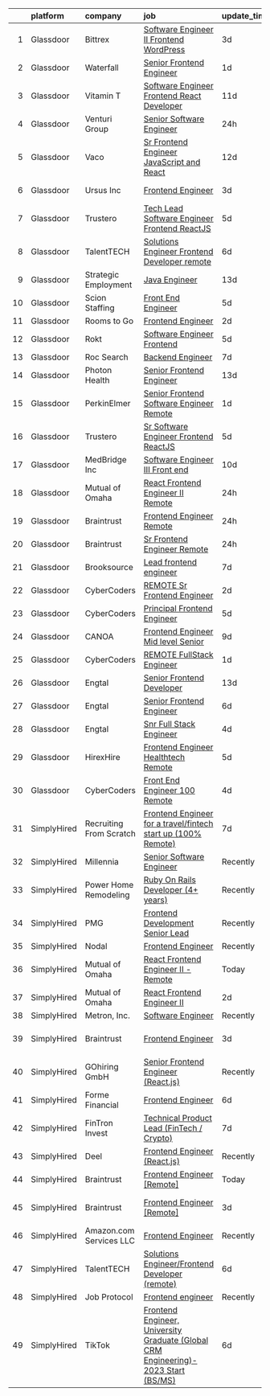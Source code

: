 

|    | platform    | company                 | job                                                                                                                                                                                                                                                                                                                                                                                                                                                                                                                                                                                                                                                                                                                                                                                                                                                                                                                                                                                                                                                                                                                                                                                                                                                                                                                                                                                                                                    | update_time   | location                    |
|---:|:------------|:------------------------|:---------------------------------------------------------------------------------------------------------------------------------------------------------------------------------------------------------------------------------------------------------------------------------------------------------------------------------------------------------------------------------------------------------------------------------------------------------------------------------------------------------------------------------------------------------------------------------------------------------------------------------------------------------------------------------------------------------------------------------------------------------------------------------------------------------------------------------------------------------------------------------------------------------------------------------------------------------------------------------------------------------------------------------------------------------------------------------------------------------------------------------------------------------------------------------------------------------------------------------------------------------------------------------------------------------------------------------------------------------------------------------------------------------------------------------------|:--------------|:----------------------------|
|  1 | Glassdoor   | Bittrex                 | [Software Engineer II   Frontend   WordPress](https://www.glassdoor.com/partner/jobListing.htm?pos=106&ao=1110586&s=58&guid=0000018359c13c6bb8dc1ef411dbcdd8&src=GD_JOB_AD&t=SR&vt=w&cs=1_27071e5b&cb=1663658180049&jobListingId=1008145131059&cpc=786328B4A40DC555&jrtk=3-0-1gdcs2f4cgri4801-1gdcs2f4uk6db800-bc254e041fd3edc9--6NYlbfkN0DG4ntHtB_rMsnfhgmnSvK2brktLme1L4SiDeJjQ-izrVOLqRJ5-yjE7k3D6lhaa8_blMYB1ilI2terdk5pM8dIUoN4YBfAdfx0zVGfe9esvt-Z4zFkhrx7PGXT3Uyr7Oe7nSn7DR5UuL7giXgi8aFClxYtMkuEHaOqoUqNJn3XEhsDccIR-06bJkybPW1iXagGRjBqwke3KL7qRd8zYG6msHXiJv2vYuU44jctMjdMik-C4pRo4icn05VilJpPLRKgJUJ058arAHfzq1ITsDMLZpyfP97oqLT1NDXimV-CqCeRbYQ6MzmcHC2OPuX1Natwtp4W3eOT9rxvzYr9bCUbRnwqS7Ij2VeraVRApqOd0AApy6ATlb1599QRzQH-JW7KJtr0XMchIr-lO-LUNzhyBSmtKESSZyK4nhIES1XiKK1Y0qeKtkzULX0bP9urV_auCs0xr6C_t2svs_Bu-Cermm0MC1JGFbErIe6Eb2cVWKh2Gg08dB_-vobKTEgPo293oWetu-9vJhmhLVFlG0nf7XE_MfwP_X08nFoiT_yM-tsQ-tixTiPEQjagFaSnJ5qpu0qfZs61tw-bDwtjN95KP8ISxUNbcumluSxCrA8ZPhKOEbwfy08tm-77c7n9MOO7ZKlj6dd_eWixodCAnjyZ4UE3DfDLE54IUxq2yQOiCDoFjx9ULOiatEiOV__lT2e5g0c6USYekiXYfrujAthZkJr1ZctgCgsg7DFBLnawtr3hLl9SidGgwVMNU4_2czX6cIOK1IgrbxuMbPg8XIVg0isGdt6bJUXZssl10Q1YL9YtYPLr_TEr1CZW7uCSS4ki4r6QSTD9w9wWfeJ3HLcCC8zXvszIVZd5gR9wESp0CSFeLh0hfUk9mmmFWzL-1RzhYSEqvQLyCb0wdjx3ILdiy8dqyJb3M0pYjGIoGdmEiRhlgxodM6vD1CO_YcB-0Q2ZmamdPVwrdEGfmMjbqZWaXF4OyCrlSz60PAYRlamx7cEMyduf8DKzX9KF4lbEBZTFwgyB_vqQH6JElZs_QVV4)      | 3d            | Remote                      |
|  2 | Glassdoor   | Waterfall               | [Senior Frontend Engineer](https://www.glassdoor.com/partner/jobListing.htm?pos=129&ao=1136043&s=58&guid=0000018359c13c6bb8dc1ef411dbcdd8&src=GD_JOB_AD&t=SR&vt=w&ea=1&cs=1_354edaac&cb=1663658180051&jobListingId=1008147339734&jrtk=3-0-1gdcs2f4cgri4801-1gdcs2f4uk6db800-15ee6a8c397307ff-)                                                                                                                                                                                                                                                                                                                                                                                                                                                                                                                                                                                                                                                                                                                                                                                                                                                                                                                                                                                                                                                                                                                                         | 1d            | New York, NY                |
|  3 | Glassdoor   | Vitamin T               | [Software Engineer   Frontend React Developer](https://www.glassdoor.com/partner/jobListing.htm?pos=124&ao=1110586&s=58&guid=0000018359c13c6bb8dc1ef411dbcdd8&src=GD_JOB_AD&t=SR&vt=w&cs=1_805ec119&cb=1663658180051&jobListingId=1008127048005&cpc=6FC5BA77C9A4CD78&jrtk=3-0-1gdcs2f4cgri4801-1gdcs2f4uk6db800-ccb7c4ccc68b81c2--6NYlbfkN0DMrcEu7yrtATojKJA7cEzGQ3FdRGWLh0CZQInL4ECGI6k5tN82kdM0cJmh4vC7GggQS4YCC-NAfrPFdsGwLIHuwHbBbPm1BLS_5N7lFEj5JvF24mTbpz5Luy-4anfjIEySpguAicur0S9Bm3RaDtg_wB2C68kOR_tcvAgFHOH5N5ZsW-oDege7GYOa3wW2zB7y3kWdE0wVX-ZASS8d-_4X6wOddaGbLlcjzQA4UKUORTmcxKh2iJlH_9MMJhMCHMhmkWUKg5ESMo2v35M2fb7Z30KQMNF_TQeZB3x66kmb5ZLLjDA7c8JE_-ubWzXskU6Mz8vOQPj0qd7gPiJp5jwKEsdKvY1UeUmpoCnzIwiFfsJIXVk9TdLc36QY__Jk8QpBiFue3SUk7ipJj6f6hP8e9eAj6EBukPccquydgnJ_aQR3JlVzLpua9rDKVfcSffLNBjosy1DgcWcPEjYLmmtVRgfhn2JxkZzv63bprekktQ%3D%3D)                                                                                                                                                                                                                                                                                                                                                                                                                                                                                                                                                                         | 11d           | Moline, IL                  |
|  4 | Glassdoor   | Venturi Group           | [Senior Software Engineer](https://www.glassdoor.com/partner/jobListing.htm?pos=113&ao=1110586&s=58&guid=0000018359c13c6bb8dc1ef411dbcdd8&src=GD_JOB_AD&t=SR&vt=w&ea=1&cs=1_9aedc714&cb=1663658180050&jobListingId=1008148824230&cpc=FD56AAAF1899B499&jrtk=3-0-1gdcs2f4cgri4801-1gdcs2f4uk6db800-455e46a92b9db41d--6NYlbfkN0DiMBqcaSMT8lrn_viPgFID_2aewekq0duxyJS2DdWDl8AvX2dauxVihna66l3ivzUW6QWjdeSR1jY6q-XIsbGuykuSSgrPwq-fvZuSCu5d5Lpz_VuexKHhX6igQ6Mpu0PgaRR2YafW9YbB9UcLroYZpeP4NChdMA-NxlEzylK_9aRNVEj-1rBMhmHPCjsZjeRkS3e_VOy6P2yvs7n8qQPtw52wWkb8ZAdtKam0HRA-ESnDiq2u0shKqiiHBCkOnojEmmST2jLMl2t3eZgJ6WEduMK19vrjCO9BXdqCRgtuQLTRNBri-9XpP6DLf_WSLjq1LdKIJtAPLmZx6A-xwhmkOftCDCqDE4jaVjhk9P1AylxRR9aKS9ao3sjAEmoThKlmop2uBW6FewuVXJpSGACxn2PNVe7DKqSYdT4cIGjKa1-TepFOqSL_QfOuOGwhtDc61Y1cDKkKg6w2xxaY0XHx9mFawc09tRQjAIifa_lCJuxymXKQ71zgkxUXefxYfcMILxAuy3J55w%3D%3D)                                                                                                                                                                                                                                                                                                                                                                                                                                                                                                                                                        | 24h           | Remote                      |
|  5 | Glassdoor   | Vaco                    | [Sr  Frontend Engineer   JavaScript and React](https://www.glassdoor.com/partner/jobListing.htm?pos=110&ao=1110586&s=58&guid=0000018359c13c6bb8dc1ef411dbcdd8&src=GD_JOB_AD&t=SR&vt=w&ea=1&cs=1_a30a8bda&cb=1663658180049&jobListingId=1008124300502&cpc=3BA4CE39D5B5DEF5&jrtk=3-0-1gdcs2f4cgri4801-1gdcs2f4uk6db800-4e950bf9f6acfd0d--6NYlbfkN0D_sybMACCpf9B-677oK5j6rPldVB6BlrVvFjO_o-GJZbzuF-qh4PxErFUqfUsv_6skaUflXih2BqdXhQlvP0FZVRezZT1P0kLKNuI5B0daSfHRSjiwz0W6ARHyE9ciVYL2wPpF1d45DLyArxkQJT5HCNF116AheAbVrY-Jp1erOzULN6xmpSGnfnmfQ0EMtjVROs0I8xt5Md1kcisc8PyIyx_AqMTGS7KnDHVIFL56JIgrIyqBBYDgRUxr3Xi1bCPE3MKT6z35snJoxUH1crsNJhQ-pMPIRqwpY9jswCmToqeO2CGpq1aaNBkJvP3ly6ZeI0D1diyy1Jdw7YEbKkjg-sTJsbB0bT_lq4GV81t0bgFQIQa3mZj5vwIuzMWu3AQGb6oHEvPwGbks0Qlh-gPR9NDE6Go7AYzAe0jQPiWqt9wtahd6fqXOtv42nPV0NfoYbZ5JXpjblz711iM60PdQkBqhj0h87akniYe0ZRAXcwhvmxyQdhtwDhENT7j6VzuBt2tI9mYE9_YH2kqvymtTaVPfyxkKCiwnQ9FOe0il6g%3D%3D)                                                                                                                                                                                                                                                                                                                                                                                                                                                                                                    | 12d           | Remote                      |
|  6 | Glassdoor   | Ursus  Inc              | [Frontend Engineer](https://www.glassdoor.com/partner/jobListing.htm?pos=102&ao=1110586&s=58&guid=0000018359c13c6bb8dc1ef411dbcdd8&src=GD_JOB_AD&t=SR&vt=w&ea=1&cs=1_4bab608d&cb=1663658180048&jobListingId=1008145672947&cpc=9908D8D4413DBB8A&jrtk=3-0-1gdcs2f4cgri4801-1gdcs2f4uk6db800-388a4b0689de2df3--6NYlbfkN0CT8vBT9H5mqECx2dfLV_FONLPDKpIRssxVwtj05Tmm4rA5I0VNOPdM1oYsK66ov5rY7t6XLWq5P0Yr8le8mOIiQLMm2IdMDFfRCrdAj6k3GOmt2x3dmYtTTC06btqGMgcOndw68oJD1f2ECt42nQSqeNr5Qedk1M8H0GI47luTWM2D43vUlAatg9IgfoYHk0j3usKjAz_FvOJCrDAmR4OaZa3m7xAASWhxYJ0731otaSfOvry1b-zs8_XdmzRdvSYkfCA6ehKHWVbQCPry52nE2S7EmRCoGqypkY56mJQJJbnmAvfVfbH0g3z3HjAqG0GZ45Wi5dQscVi8MRtiDBS7bOSWfbRoklkwG9layaCWvLz-C9OwXgi74cXXkPXDowjx9StEr54R-_9FgDOxajPWz8nW-E1lj2gJvpkAKLyV8wU9S_T4eGgcrwQtSy4xjFwTI5oTwzTL12B9nRhc_TQ39P_gqTdMbiH5zK_LBHu8I5-ZeE4vwrNLQ1QiTMAMqtJqIqlHdNeWYZkh2i4Sm43s-Db8oL1DFG_p9tTeM-FfedIjT9n1cW-hX13XHwZp8QDPV4r4Uq2X-OwgSrsRFmG66Mo7K0DsJt7zVZ8o3AroJq_MrTeo9gKSE32QSxaI4qBP5_OJZUu2iGUo2Nd3oVxYqm4m7DFPfsT1VXcRXVsskgly6d03-A2dB9MYIPdShvfQLlqPOoVDADEvjmeZ0NafznozeCAv1zkbw934WTv5XXidcKbyu8atZVFpRC-TtXzodBnTTAQZkz7udr_jl6ahI396Y7TzYzlvrHeJNGGQFyCYD7AxpoQhJdRPTgVrPxf9k1q_d0mn8NJtlNjxVoQnZF-2PndQx4nvgpMC4PhlpB7zL3aBiPHFdya5UK23gJ8teuPd4RC7Z3cFoFlOjxazCN2fxEJV1vazRiVxQKb37_Ko0CzJ6iexs6HG_BcXZE9pLWaxq3rosaPY5rYf2xeU8PyGkA3bMOvKjIJLR6rM2QyduoBQjTBP)                                                           | 3d            | Menlo Park, CA              |
|  7 | Glassdoor   | Trustero                | [Tech Lead Software Engineer   Frontend  ReactJS ](https://www.glassdoor.com/partner/jobListing.htm?pos=117&ao=1110586&s=58&guid=0000018359c13c6bb8dc1ef411dbcdd8&src=GD_JOB_AD&t=SR&vt=w&cs=1_010b843e&cb=1663658180050&jobListingId=1008139627250&cpc=280AB1FAEDD8D536&jrtk=3-0-1gdcs2f4cgri4801-1gdcs2f4uk6db800-fdfc04652c38a312--6NYlbfkN0DG4ntHtB_rMsnfhgmnSvK2brktLme1L4SiDeJjQ-izrVOLqRJ5-yjE7k3D6lhaa8-8FA517NQ1kyV6QUHn2BTiYdB4mxrw3JAevD27P0qR6L3mMfYH3d1aZkuKgQrdsQXLr8bP-HSGKviZWK10OW2LG_j8mSFFjQT0W_GtgvoUnclaV2lB8WOTZ7-rsyzatWTy4SvROXnytkx64Zzk148CuIgSq7Jq_lqqzwhxYKfcxM2Z47HfSbb_EM6QbN1PDy4BBeOlN06nvj6Utv6MJBq9DFpNAnglgf8lfEb0Y1rQl3aHaLiXzR9xBuj26-toqre98RlsfDPU-D0ZMNUxrGufkEtMKONBomCTzJGxLwzDlBu6xsOlDIJXiJ1W8nCYl8PJBfxSYfXFWbhrfMWkI9PJ9gHm9fej9A1AidHy1rv6MosxtJm-Wv6KHEnzvogyuGidyKcc2dmd8CIyyk1rESMJ44HBP6FIfKrzKNEwGhkZd1-c0f2znHzQjSXDWH1xqKuTit64v3virdi97XF0kvgbPSgOWnbiD5YCbksA4x-ixY__myWS7B-907dImEsq1r-EOxudnwY6y5I3Ij9BlSoXmXZFCDnbiFjoVGosaVLiGenyaKQlNfjysACP7bn1De-SMBwku7R4qj0dy3Do1CtMth8qrjPj7n5UyNAxfm1e939HTHZm8GQ3kPX8Y0qmGrUkpt_fvn_zr0QsU4WTRm4ACQyK67WUOu-b8UXDcelfUFuM9XB3UdQlrbx6us6L7x3aaxxVlbPBB3I0DV1TP5Hf2btpJpkORnqaCWN-KJcLQvCKj3mIqEuGAlsIxGV5bLUFh9cq8z3HVdZ8mBnuKsmsvtIoK3zPy8do0W3m_rQejoRMHzhzK33DSr19oQSnIKiw1UQ1erxkxvjvWH1-KLbIJIKuL6cFT_wBoKkM6znhjoJ4EKwOx8E9Oo3h-qhlGu-L3bsJWkcWYk8dbu2osUXw7BBVEVEob85aqXSWefXcTo9QPPk0Ae9vBGff5XpxC50ViGIC5OJ1HlAs8MAiS2vS) | 5d            | Remote                      |
|  8 | Glassdoor   | TalentTECH              | [Solutions Engineer Frontend Developer  remote ](https://www.glassdoor.com/partner/jobListing.htm?pos=130&ao=1136043&s=58&guid=0000018359c13c6bb8dc1ef411dbcdd8&src=GD_JOB_AD&t=SR&vt=w&ea=1&cs=1_247bc197&cb=1663658180051&jobListingId=1008135849866&jrtk=3-0-1gdcs2f4cgri4801-1gdcs2f4uk6db800-b559b29036a2058b-)                                                                                                                                                                                                                                                                                                                                                                                                                                                                                                                                                                                                                                                                                                                                                                                                                                                                                                                                                                                                                                                                                                                   | 6d            | Atlanta, TX                 |
|  9 | Glassdoor   | Strategic Employment    | [Java Engineer](https://www.glassdoor.com/partner/jobListing.htm?pos=122&ao=1110586&s=58&guid=0000018359c13c6bb8dc1ef411dbcdd8&src=GD_JOB_AD&t=SR&vt=w&ea=1&cs=1_3df1a597&cb=1663658180051&jobListingId=1008121419248&cpc=48B9F4758953335C&jrtk=3-0-1gdcs2f4cgri4801-1gdcs2f4uk6db800-3b1412e8d633497e--6NYlbfkN0AEgitr2lGK9-2Owk_bCXKkX9ldcvmrRzAzunryDtq0mgDhLVKVGwIDjzzzoVm5zY2qVjCTOIX8h_W3jKvDllHyxzgmSlzyeF83fgdaw6MpEJnGALuiXS_55jcUND39fLM0krUxM5RRHvZakkUj3zrvbmwkTBuu7l7m6PH8nPF8ujO8DVeeX1ddbatx4OkiXabnzb-WVFIyGihHOlaMW2MlcMTbGp-i96ovfOt9JeAZWfIZPMBnm3B-YrfVOMhqlgkETMN-E2Psjf09CxGsyeMqttolKFfwG_rGhm5XFa4QOzEjzVqLFlxCGzlyVpMekaFdiuSjiEuMfJ6JDHV5DnutBacgBbwpq9opW_RZno1JHz5iYqgFmlCaI88HqwGoZTIr1_6GpWGRjW7r1s10i_PxOC3j5Tah0V_3ZJgQnInOhE6JwLk97lAEWJcqoeq41D_1RXpd1pN_x3-sRTrT89lQdGxFPi-9ryPo3gaSo1T-oJNjQgcwwFkW2A9REvofbmwhdPxwN79Y1QYEyMCCIqNTi6U0eB98SwITaK0x51SnpM_FH5j6fR4gyv8Z6oV1Qt4%3D)                                                                                                                                                                                                                                                                                                                                                                                                                                                                                                                 | 13d           | Remote                      |
| 10 | Glassdoor   | Scion Staffing          | [Front End Engineer](https://www.glassdoor.com/partner/jobListing.htm?pos=121&ao=1110586&s=58&guid=0000018359c13c6bb8dc1ef411dbcdd8&src=GD_JOB_AD&t=SR&vt=w&ea=1&cs=1_48ccb428&cb=1663658180051&jobListingId=1008140878269&cpc=1160948BCBA38B5B&jrtk=3-0-1gdcs2f4cgri4801-1gdcs2f4uk6db800-e9951e8e4824d6df--6NYlbfkN0AxNjU9wWOnkzYrjpAN9mGGJnqCtvXlnsxswceXA4p8arctmlbenC8IJNJSuXsXgEn2qRZAeFuE2VJvr70lmCswHQT7c9a5dWMs3A5mlYJ6xc1EadEOU1AcAa4_ydL8WRinO0GX8Z8EBBvzfycpum4jYxcZRwqSADaEf7n6mezGWMH3y4zvh4nB38XgOMRu1gwhDuTiSntpBYtFmxwHehV4owoCuPDTBOQdRIfyKAQy9ceG-naZxittJsHB8K-bQglmhItBm_LNlY9rF-pzoCU9bvZtOIjgw0Qu07ZZUB2Av3OVkD3wrP0eMZwPSiQhAhh4FrE382XZd_y4GoXurTkqZENJ5hSdGvoT6jVnVX7WJ_NIX_Qa3b3jbjgkXibHh-41PeszUoVIx1pc8XTzhzP4Ox_QIYzDGvyR9vOHs1_zAR9irGGz1PkqOXAoqbsGLxVOuVack5rZ6lL08kUVZ6zLXVoEyOZrX9pF-EZ2T3dIZL7tGX0d2ARkbodOQQC01Aa3XYxxc6dwS1GCVMTrFeWO)                                                                                                                                                                                                                                                                                                                                                                                                                                                                                                                                                          | 5d            | Mountain View, CA           |
| 11 | Glassdoor   | Rooms to Go             | [Frontend Engineer](https://www.glassdoor.com/partner/jobListing.htm?pos=105&ao=1110586&s=58&guid=0000018359c13c6bb8dc1ef411dbcdd8&src=GD_JOB_AD&t=SR&vt=w&ea=1&cs=1_5378c4db&cb=1663658180049&jobListingId=1008146927667&cpc=AC285F3A3ECA6BB0&jrtk=3-0-1gdcs2f4cgri4801-1gdcs2f4uk6db800-61c96f07ebf44c23--6NYlbfkN0DQkrWslipYdAKKBYyyAy12PZe5Qif844XZvzAwxKbcyIRxhdHaqMzJraSVoY3LdvZ5YYXO94VUs2ya5ARYxx8KI6A3mNAeVUAJ8QLDFgSeDAq4xkzVTKsmzHnbgrFEMP80B7M4S5Y3xlHuXxU9wOp8KQsPXUGMxAH-9gXgclhA4iUr5P9kdv7e4Ko9yMcEgQryoZ4DLK7XWi-hRfggBcLTxYWLWpFZAA--6YqsPTZtV7YXhEG3J-faqbMCbzkw2MMSk7eYrXAwZo6HfrRXjvKcCrOzFEHqcZoG7oHbQILpwO6DOe14vkFYYr9WIuNWp_Geia4pVt_zlospnNCYUHze-AxAK5T70sY1FS4cCy2Fw4_rQ__If5o1fyRvKemKcAn4_0-C7nIOFRuBCrVxyNR3s8CmkeWSFaDDqtYFzF3EMxRdpy7PqwhMHfiwL-g9m_jH6HmtbsHc7ClUqfh9B1uICjxVdOIJUB2T2kSysMHzMZsUzVoSThKD6ppjuDNGU6XbHLsq-xJgL02lSnAtnRg6Ckbe33HWQWiTyS56ag2PKQ%3D%3D)                                                                                                                                                                                                                                                                                                                                                                                                                                                                                                                               | 2d            | Atlanta, GA                 |
| 12 | Glassdoor   | Rokt                    | [Software Engineer   Frontend](https://www.glassdoor.com/partner/jobListing.htm?pos=125&ao=1110586&s=58&guid=0000018359c13c6bb8dc1ef411dbcdd8&src=GD_JOB_AD&t=SR&vt=w&cs=1_1a0eb865&cb=1663658180051&jobListingId=1008139627219&cpc=6FC5BA77C9A4CD78&jrtk=3-0-1gdcs2f4cgri4801-1gdcs2f4uk6db800-41b924524cffb75a--6NYlbfkN0DG4ntHtB_rMsnfhgmnSvK2brktLme1L4SiDeJjQ-izrVOLqRJ5-yjE7k3D6lhaa8-8FA517NQ1k4QD8xiLRCRrSMB-M0aKxLSqU0FTzmujX9MGObrStEFRl5ahXbN9V9s5_WAkuIiuT9Y-kyKwLdLs0ObHLjvnO6EPZ8IvQxA-McLKz-hgKbSYPuu57BZ_lyefVrhGfa8GrdDCAy2FoLqjwM7mHhWhBEKcxAIMPVPdiiB9PcJ6M1MzNLTg-2cz1JyD9MX5IL_0zuHcXKaxASJoKzVfZ7UrIaMPcfpVRFXngEkaraFDJhFX0KfT8IqrYai6Hz1rzNCDsaPHsQ-eE6kdR9Jtd4ndLeT73nRTp2kTxUsHc1jHc1PJw2tJjwck4a_SRYS4owzr97cmNmeHp3sENP-YRBNmrBEqMRF1lzaFMf2nqKvIcoF6dFXzFzfYEsAd0aXduGeoFOXJdkXHyHOYmjn8XYpOKOiT7Jndq65zDA3qh_E8InmFpBzmQto6sLakpDgX7BbFts2VQ4lqHAEh0g62zw4hOHzCzPaiPbU77KLuAzAPan-SyPn5Fx1B4-4r7OQw03GwctjEB24X-U1OUm0xcZFjoAHNO3cgCtNl2V4F9-oEiPOhu3rpjMjRkPuPkhJ8QwtIiBjSoKNIYORABiULb1TwZbXNj5yzNXIDW7JNVaVTJCoIY_bn7QDLKWoVpKfYoZtzmuvij6FFqzVGNxE5bUg9-Z-xQilZBFq22I5QYpjZF7_wGGtLR5lwmSdkHsgNXn81ZsdfgHXHS_SMGniTfG5EFesJwKEPXTMvilW40RuaxGkQN4P7IhFRiWs0PzX_eSn9H7Cl64fw9AUcFJ5xZ4n6ukvRlX_MNysdTL3oBJBO_h3hlJVwcmxG1j6yd9joqUozrqR44jM9C1rpxh_SQkgZ52dzllfwM1wnsd4IVC9QWSbcDahs3IbGjHTVl1hyeaI0B0I5S_4S4a_d86Rw0plM427rpdKu74cM7g%3D%3D)                                                         | 5d            | New York, NY                |
| 13 | Glassdoor   | Roc Search              | [Backend Engineer](https://www.glassdoor.com/partner/jobListing.htm?pos=115&ao=1110586&s=58&guid=0000018359c13c6bb8dc1ef411dbcdd8&src=GD_JOB_AD&t=SR&vt=w&ea=1&cs=1_ae1f2983&cb=1663658180050&jobListingId=1008134078471&cpc=8795CF9063CD573D&jrtk=3-0-1gdcs2f4cgri4801-1gdcs2f4uk6db800-c42902f423bf81cc--6NYlbfkN0CMHfdvImXyhvk82aHanYmk_omNMXOkHedsHncAw9pogZQ8McdVG3ZgtV6D129IFYhAlseh7JjywVk9ucd3YaejsLIRRE9h-QPTGFQiGLxRztwN2h8KHij1Y9epit87xNzK0a6stRE6RNPatITssRqi8VrZ591ZqoEdCHzDzT556XsQvxCY3WWlyaQB6Q8etn07oNJPP26qv5a_ym06MyURbceZMuistA9qSnnRhl-oXuf0mhWaiZIaWid-ALQWFIJr6GXzjo4fiB6GugfExbkRHs0TrOgjq6NctGl4awlLo0zwV-TO8FsJM3ELMfC85qAG21wO67d2TsaQUpygN9vxLg4XMcKJ4OwM41ns1cCtMC32i3minVX4tiCOYBummgCdhaMzXAGWuOwebn2OriUtneqEgFWyI29abSA8Y_o5Sa506q6u-vJCRifbJ1eEQ4K7UfPR1ABENrrYZBY708v-79DxS8mRQVIX1V2NppJFx3aAXKnJQNNGjPAwDep69fs%3D)                                                                                                                                                                                                                                                                                                                                                                                                                                                                                                                                                                              | 7d            | Remote                      |
| 14 | Glassdoor   | Photon Health           | [Senior Frontend Engineer](https://www.glassdoor.com/partner/jobListing.htm?pos=111&ao=1110586&s=58&guid=0000018359c13c6bb8dc1ef411dbcdd8&src=GD_JOB_AD&t=SR&vt=w&cs=1_ea127257&cb=1663658180049&jobListingId=1008120705544&cpc=654405A9B1E0A9F5&jrtk=3-0-1gdcs2f4cgri4801-1gdcs2f4uk6db800-f13415fc29669980--6NYlbfkN0DG4ntHtB_rMsnfhgmnSvK2brktLme1L4SiDeJjQ-izrVOLqRJ5-yjE7k3D6lhaa8_x71IPy_DbDEKB7_SxS7pcnC38qwdyaFgJ_1RyEOym9vAwPm8BZavHjgSdfb5SePEgCZ3TLpXH0JVQGx9ONWMcnLGZ_kcIo9FjTt5E2OwzmEPD6hRIhuK5_dBw426NXuDY_S1l42DZbMdq8fy7JlKOYccHdDbfMOMGTsfEJmcbTh6ywVRWIMlrPTSvkiFSq6mzrku94oTe7P7DDWEHL1C1HZ56uoL623hQpWjSTdK1LJ2WtXJ0uk5L4o38D_l4yg3Z_Q2jZipmeVQAaSfYpv7eHuEzQLqmWa3X3PLZhx-Gd3QTsR0lMm2brUv8eGusYHadUuZvqEkukEX6xndB9d5gHLH-ZuPR8KaizpG6DwYqH4WfW1ayJdlCKQtqEn0OHCr8NQGmnrwMMmj6b0ZumeipOcl_BwH9gsMDBJgOwsjcfE_Pql7Z5mPBjyfoaXaeVGf09UF03UWYKEkIvjwRmxxLXfh54z_tzhq0JunQl05hPbVt1MC3Mqf2OrLJnxwB5ETM015Y9a70KqMFO_IV_4KcUKdlwEeQ4ghs7tenZjq75ADuWOLpM0A2I54pvhC1AVjy92VmIhIGEWBqPOvzhMo3Di8rcC47lBuhgIRcpF1lSaC60ky0NeBMiWsav2hBd0ckUSvucMtl5pGE4o5noeZ2I6Ig-r-xVqT5HMqU5ld3hzCUD6k-hAtwlea_kpV6GP8fl8rD3pK8lCzEFfr8Q-AczDFa20EpTuRcyAGOw7jggfdLo67Z3dWF9hNaflgrCBft593xBMIaBvgALdEBqaOpVa0hChPb8bqg0Oy5ynGiGKo5oZi6JBSk7Cipl0ctnriikpnw6IW24_6gYtwvesMXcqLl9Z8uFH6qbCO_2qDskJKNvKUH66LvoESbyIXnTLIF4K0vlAXhfW1UJZMcAKDdYBohz-0lmeeUFqFHl9S7pQ%3D%3D)                                                             | 13d           | New York, NY                |
| 15 | Glassdoor   | PerkinElmer             | [Senior Frontend Software Engineer   Remote](https://www.glassdoor.com/partner/jobListing.htm?pos=109&ao=1110586&s=58&guid=0000018359c13c6bb8dc1ef411dbcdd8&src=GD_JOB_AD&t=SR&vt=w&cs=1_c764dcd5&cb=1663658180049&jobListingId=1008147914051&cpc=F4EED0218A761C36&jrtk=3-0-1gdcs2f4cgri4801-1gdcs2f4uk6db800-20857b367cb0a43a--6NYlbfkN0DBy0pnRDnMyJusyxqL8SoipgPg3SpcIPOke8p4f-rf65JLATO2hz8crNfgcTIudiGvmOCmndzcm35uo8tS8NN0ZUcVCFwsdmVRtEIyGoNeyjW8d4Yy1c_zyErHIgZlVziDlcZJpDsYDtCXeMoR5sxLQBOrSNpq3-pPKJ6kBmHlAQd7W5M7z9imAybaZXt2n5jewXd8E7gXjROvqdCZibgJSXX0vDe9nIoUsuk-gaS3VPAWXJFfXN1cmqNd0KiaZXZjDf6YPo86aY7kXsBPK0BTGxZVbPOdzRoardQHEjQrOvfDxSRIJFnsqqSPj9Y6R5-9oJsrhn8dyqtTVwDh0N5vHjqXJ46tBOQ4bZntZCgdl08jRg4mYWl0bdBm_THHsGvMrR6PF4NgtB8rt2_385icqo6l88_S4iD2eitLBO7SvPxYUTy5YflEGNhMmHicQ60%3D)                                                                                                                                                                                                                                                                                                                                                                                                                                                                                                                                                                                                                         | 1d            | Waltham, MA                 |
| 16 | Glassdoor   | Trustero                | [Sr  Software Engineer   Frontend  ReactJS ](https://www.glassdoor.com/partner/jobListing.htm?pos=118&ao=1110586&s=58&guid=0000018359c13c6bb8dc1ef411dbcdd8&src=GD_JOB_AD&t=SR&vt=w&cs=1_d451313b&cb=1663658180050&jobListingId=1008139627271&cpc=FB7E4A1762AE5BEC&jrtk=3-0-1gdcs2f4cgri4801-1gdcs2f4uk6db800-45af143715e6e217--6NYlbfkN0DG4ntHtB_rMsnfhgmnSvK2brktLme1L4SiDeJjQ-izrVOLqRJ5-yjE7k3D6lhaa8-8FA517NQ1k7HJChU7LouUh4HguZgagGr8uvjBO3i7bh3LWUzQ6atNQyc0n4-xFqMTplTKm_jukEmMYM9A_4UgJIsDTIEX25V4ZpdR8jmPTcf7zZZWf_EJc9Enje5C4arjXoYqI7Sh6JIspnv_9Sh34b2It_4LXKXaQQ8iZ0odtbceMSB3MLkIyqFg5dlm76YDNeVNoIO5PqYlqqC6YCy6jAR6hPPkhl-MrMGJ_6WkCxzNO9OWbNbcqISjD170mC5N3TNJ9ZJxlb3rwKMqhD1HPoLi0MiVwxKwkRSI9K3xoVh2W4SEAoz7QUtbww-xU3BeK9p2E-TQxNEySZ7BX9j4b4sDaLg9RIZL6fUCUaPZ6hKNaTO2exwHZnFJoCWjEsJIjqw0RBar5z3kp-XFuoxDqyyxOiU_NFdUPBuqyuP7Q9X3cGYbHQDjDhcnihuXxlNEtmG0hKTU8iYe6e6D7bqWV-SkhdSS4Pn1gEUyNnJTN1Y0OaiC8jY6FupDSFhUzr0BnTH8KtAtgWZZI367YWuPmXWDpszIieUHLaL-ZynLUiTGupU43XZ3lI1sPNjWf5eebSqfEe8Tdg00nESK1pjqjBtxZlrxBz6IbxOeyFmBvJggun6JnrjgoECSxiM-qUna7y6V0IUsl4EfSVOjllsZomV54683rE8siCGbEf4ziquBqw3uC5OOSHvjuf-PJ5lw6MOF8vE6ugUA2tmebsCjxFuOQH2doAEBcnl-z-766Qoie12rHHggDsoguqj0ol1qUK5p-rWtQEC8YgnscAcSRpdMZmIu2yaF-s2Xm-zW4_jPFd6m8cWqU67CzaJW2Yg0qkhAjculav-2o5cOyf5xpjuA5PTRNTvboEeL91KBS9X7wdjnyhZ_eR5JrAnBKjkJDu64OjcY4t1t0-G-uwRWmRo2HZ7B0APaNr_qsoIGr2rfhI44gTwHv0Jt6Z4Npfn_LeNem_SXXsZ7WssIfAhZ)       | 5d            | Remote                      |
| 17 | Glassdoor   | MedBridge Inc           | [Software Engineer III  Front end ](https://www.glassdoor.com/partner/jobListing.htm?pos=108&ao=1110586&s=58&guid=0000018359c13c6bb8dc1ef411dbcdd8&src=GD_JOB_AD&t=SR&vt=w&ea=1&cs=1_9528fc5c&cb=1663658180049&jobListingId=1008130008575&cpc=1160948BCBA38B5B&jrtk=3-0-1gdcs2f4cgri4801-1gdcs2f4uk6db800-9f9b61bb147a0fbf--6NYlbfkN0CotuoXG-zj0ce7loIK8mowS9iYZnesocpUlUXWVBmKwSKVQreOxJkL3nZkBM5MC-N9fS3gaX4EK4LySEr6594OJ_lZzNb4uP0Om49R7QYGWMj77cYOrU3A7aQh2qh5x0fRRcugoVGwF9NQEtpt-A9SmwWhdnRwR1tuJaZF1uy4mfVAq9mOcRp9wjZPX-QYob4Fkwvm7WyX0vp-5XVEjy-hF2zMf1909f0g-6R96ZpO4Hu5IzY63okR8qhi7i7g9i4d1ssIgzCf1esJbYy4tTFFofpPWXAgbaJd8TRnNQHEtq1suUSWr9LlaUHcQLPRDVppmpfajDgpkTnzQkmZcKocRY525y8BmAN-Nd2n4kc5g7mr2TlNwJXGJmIsfCikWPiwj40ZIl6PKhxPWt9p7XAsqkMVsYNPGXbFrPCYWftLJeCZ3POA6YlaFfqhEr4eHD7jIbFmP9bo-oNsoH3X8un4VaLwRvNSj0bIIQE6K3txlYH0FZHrik03K_U2sgnLab9fi3IV-TbyCrekG8HmgafedW_jyjqVS58vh_TI7shMFNp8G7G92FvU-FJM2NqXw_7dkVtC3YC8pC6qf4C1Qeab)                                                                                                                                                                                                                                                                                                                                                                                                                                                                           | 10d           | Remote                      |
| 18 | Glassdoor   | Mutual of Omaha         | [React Frontend Engineer II   Remote](https://www.glassdoor.com/partner/jobListing.htm?pos=104&ao=1110586&s=58&guid=0000018359c13c6bb8dc1ef411dbcdd8&src=GD_JOB_AD&t=SR&vt=w&cs=1_6f2b374c&cb=1663658180048&jobListingId=1008149269440&cpc=BCC169F53084E245&jrtk=3-0-1gdcs2f4cgri4801-1gdcs2f4uk6db800-b7a42c823d67b9cb--6NYlbfkN0AKY9t8q7VgAheoAs7efbXyhExMUVS6P88HBLabZoQOT6odWudF8K1nswEbB-u_gfjFFV8n7oot-o9a303JeocnPtINEZm6uL52t5GhvEJhdaAMm6FpF5H9MSfcmuXXBGHHbFUJDIiELhJvK5m30MLIoPafmtYyQ4UtV4_jxj8aSAoCteelZ269lDnNuckf8xEJ20QDb2k3mbWQzwdq0SUvkD0D83MEDmoS1m2zWO7B1F8EBo5W6gSMYjA-grzZjtVBiuafkb3dMvCHEXsBcF2VgUW4tl_P3ndCKewo7V6vrDSN1AnSZawHRwg2ftFlpULaqAqCJR3XF0oEU4Emfnkcf2HnXrZZgiTBE275QMKMjK0VNWAw-gBIoq7EZkAyLBb7PVbFaumMubvF_8sDe6cPm2WTtBZYFBGqh-Laou1H4NFjF01ZGKpnjMcLiCO_5QfvV-rVz2LZJzQeozD_9PBZn7jCofKjeCnDOsvNHMlBu_u8bnE9ZRFHcLVKG3VhBHX6uNbNQho3myMQCG_hH-d1EkvUBc5G0qM1ANdeLStxrg%3D%3D)                                                                                                                                                                                                                                                                                                                                                                                                                                                                                                                  | 24h           | Remote                      |
| 19 | Glassdoor   | Braintrust              | [Frontend Engineer  Remote ](https://www.glassdoor.com/partner/jobListing.htm?pos=101&ao=1110586&s=58&guid=0000018359c13c6bb8dc1ef411dbcdd8&src=GD_JOB_AD&t=SR&vt=w&ea=1&cs=1_94e5c55b&cb=1663658180048&jobListingId=1008148726890&cpc=2CAED5C921A5F994&jrtk=3-0-1gdcs2f4cgri4801-1gdcs2f4uk6db800-88b2ac1bc58638e9--6NYlbfkN0AL3dVr72y2kzw2kaN2Ho5i09lACUMjYeOySpm2U6KfancxgZj3VkicwItfVEuU4QlGpZtfetS6ON161XylZS0HzD3aym_iGfoYKRLbihqpxmftB2bkMYshnJX4Inx4VZxlEwvh2VHmzDagwo0x_y4uxlSFjkATvZnQBEY5g2BEQH6iC__7qfJTZWXAx6KovjnO6ubwpmFOxWiMo0YgwY90eCDatDnE1_7nx-GuXTuFBByJcOsOi8sugybkrnsYky1bbxzeWFK0DNmT_u6wTI8FZaZXHb6xXlVC7gaJUNF-hHdopEtcxxRiNXd_pLKTV36_qaRBLu1c--SW_YXe1ukAtSgmzIe2hhYciYUp1BK4nbaBKvD2661S3fYsAyP9jtZ8lZhjF0kMUfr5UfBN6z-5B7he4bwe5N66aatggDvnwfE-lsutn4TJxnxYpQq6xOR_n0pIS8QvjGjjrxE9FecRB0aXPtWvIZMP8fYVDx-ijTFg3UOi09kaFpvGr_O0QmG2oAfw9wThp0xef8NaPCf5_WgQd05U6zk5HKfnegxbrTMza6dtZ97IyTI33t2Y1Xs1jIWTmeXk7OaI1GlQqZ-6EbmYedg4MkEFRQQqaOAaKJyroYCOiZr_yVeQ8ps2QCYLcp4bIUbNmPZ2gUaVjW07bBDf5jQZH1v8ihRPTdiluZGdPfRotV2-LqGQHiuUVdZFDpzExbX0CYpd35-lIn6tsnv1lJaLoFJ-9llMC4o1IDwURYJVd5AG)                                                                                                                                                                                                                                                                                                                  | 24h           | Alameda, CA                 |
| 20 | Glassdoor   | Braintrust              | [Sr  Frontend Engineer  Remote ](https://www.glassdoor.com/partner/jobListing.htm?pos=103&ao=1110586&s=58&guid=0000018359c13c6bb8dc1ef411dbcdd8&src=GD_JOB_AD&t=SR&vt=w&ea=1&cs=1_b5151f8e&cb=1663658180048&jobListingId=1008148727436&cpc=2CAED5C921A5F994&jrtk=3-0-1gdcs2f4cgri4801-1gdcs2f4uk6db800-42d291611fba8bd7--6NYlbfkN0AL3dVr72y2kzw2kaN2Ho5i09lACUMjYeOySpm2U6KfancxgZj3VkicwItfVEuU4QlGpZtfetS6OM9QpFYDHx3Y-NnddXLJE4VShMX5bJ4eAVsttG6VE7YRbrgPTXOCIc-uWnN-57MJmagD1yjjEnCMZLhcCDH4IsKmTawmWgnmprsABHhFdr_PFHszlP5oddSBL_8gZmFHg0sgFKhxV8UGthLZYNqOw_oQFpAhQGMLU6A5_5DMcIsyfdnjjXZzYppccU_4cCBgrH5yLEGFgkloHsdCG0vImK7UicEH9EYQ8wzCtUK8TsKZldo-3sEPsIp7Zock5UfMXE_pJmeQ4uBHvjNaA_iPACz2rieOxpx52bl8dMp87d11AyHcFwaMt_4s56XVIwjl8oRi-vjI3E8KjkPfxT_jARCJel-Gdqyn_bbnLECL0QSg87sN6rFzbalYSjYJMmYvUdCioKcXHK5yYxh6CWmZoIsQZ7c4hFZBFV346z_4tphtVCInL9hCCCrzgvXjZ_L9CkPI9S-hVckeb0WCqyzOnRlmAAUUYCMLwkVrBW01H1JkxZLQn3GmyVkD-XL8fdXtVclOS0GSY1Jeu_XD5GgLLae8u02U9oNbPVRHWRR3-K5BBnPhgX8eIXkouaPlg7oBMJJKjRGiDzvPKziIlrL74lt0Bb76ENpTOlm0JNoFEGhJFS6CHGXAxhCB6AkRcs69CG4JM49d7g_Oba35khwGwcRjpjCLK4G0AOc5Bwd6Pugy)                                                                                                                                                                                                                                                                                                              | 24h           | Alameda, CA                 |
| 21 | Glassdoor   | Brooksource             | [Lead frontend engineer](https://www.glassdoor.com/partner/jobListing.htm?pos=114&ao=1110586&s=58&guid=0000018359c13c6bb8dc1ef411dbcdd8&src=GD_JOB_AD&t=SR&vt=w&ea=1&cs=1_8592e4c7&cb=1663658180050&jobListingId=1008133870052&cpc=7F6F94E2229B3AB5&jrtk=3-0-1gdcs2f4cgri4801-1gdcs2f4uk6db800-7c27f89efec1f3bf--6NYlbfkN0BhNN3PPgKPbTMZB0Y0J5JTZS3FnMM-ugqbblX4_m-srDJielPNCs_lvQXXEB0CV7Mu55OnxeBo_SEfO3SStfAUI4q7RJmUGSc3VDClSndgbJHvmZtgX2D_SmvNvUPAW2PYxMy6_JfUDncZXW2H9okRTYKHp4NxdneWuoV2tVJ2KtH1M9wIy_qtjK-P3c24tfDGvp5koqHSp6ZMYdaSMmIVwCIflvqgqz_an8ugWgUIaHvQIrjV8Fy88_iJuSrycsNXnrNTRqTCr-etLxRKq4_QDsgsbtB9VtVnXw_hTauio88-ywynL_XJ0EnYBWc160bhZWVeV0oSHkoN6hRFB_ZSEdwlsmwbClzHJidFy6x5gAEU1YouDBjAHYORroJ14znfsSlf6_t26pplxqunI1K3iKRiGtiSb6ZZYch0YddCRjlsIhj75vYGBfsEKFbi9GbqX71ePs5IrktyAhhcY57TL-DpMLZE1jTD7cqFt5Fsm_dE7hIU7zA5egd6NGP1MpXcarPJbAiK0Qe4B2UMYEho)                                                                                                                                                                                                                                                                                                                                                                                                                                                                                                                                                      | 7d            | Remote                      |
| 22 | Glassdoor   | CyberCoders             | [REMOTE  Sr Frontend Engineer](https://www.glassdoor.com/partner/jobListing.htm?pos=123&ao=1110586&s=58&guid=0000018359c13c6bb8dc1ef411dbcdd8&src=GD_JOB_AD&t=SR&vt=w&ea=1&cs=1_fc0b4647&cb=1663658180051&jobListingId=1008146723147&cpc=47CFDC01B3F81FAC&jrtk=3-0-1gdcs2f4cgri4801-1gdcs2f4uk6db800-3938ffcc30a88c40--6NYlbfkN0CpFJQzrgRR8WqXWK1qKKEqALWJw739KlKqr2H-MSI4eoBlI4EFrmor2FYZMP3muM3kmBJ_hE_tSqxBtIGVAF-oHxxOVx6XaVIQjOUdf4BkLyKbHHp7Z2MZIBdctnr_lmlUT_AZXi3F_BluMmOrINl_ITpLBQlADsfqmEWPgsEr4WWq8ErIUJ-BROQfsolCEDqihPSl4VxXVgFiq0k4E3tvBtYicEdoGDui59N3NmzJpp1n0d5oIIFAmWNE0LK0XIXtsUkLRTnuTAjMS-N2_WFlrmJ7dNdhQnbXFM2Ad9PcCo9fhRPiHmORv7CyF-NjVqr8BehJX30plh4TARS7SiJgNkJB_u7LvBjPg4JQ-E3sfu_8FeeuMMZIdrNQ-ydkukUGLWbBciSmIqKolWnZJekzn2Zweym2ZutCh6AOw7TEKsIhI_nC6lpSbx5f1MpoUW4fT7j49xvGAPkIj7VGGXEaRKeWnsR_fLjdB4nzOFY5mjS1_Su92qza4pDWIYVO-U4sxNBAXSNIWcneS8HxPka-F8IX4s__oR_rR7Rc7u3bkiJkdFJB27NLv_gcW5raD7QuPnO42ziVamxQlTrxlAp1DxQdFCoaUg-JHGUjJBEcxI61KzZTs-sO15c-UYr3b2QG_Y-YRmub0nL2ORptmWBQs7seIU2HKNhd5I4QdLI-Y-vELE28Ra5FyiWHSpdXBGCmo8qxjQeDPws-0bo1_p-hhiBoTBRxdKW2mVyQ667Hy4qfDmf4z2_qEyVS5KvqQuTsBsifYMENWe4CAdE63g50zSnlTsrSERfW8aaVYzpkMUbO8K7SNzWElRxoJbK7ySEfx_-XOH_EVLKDg2o3qF8i3MnMiTaG98OPWpZiY2cMckD2U11jPhmLKepkLqJjvXt4Brp7as7gDlk0b1i7JgeaYGLqaz4Y3TVQV8lEptQTu1w8rAt8iNDPU9baG5JfQ04ccSsphx_x1siY-KSMwY6voIVLww_By_o%3D)                                                                  | 2d            | Salt Lake City, UT          |
| 23 | Glassdoor   | CyberCoders             | [Principal Frontend Engineer](https://www.glassdoor.com/partner/jobListing.htm?pos=126&ao=1110586&s=58&guid=0000018359c13c6bb8dc1ef411dbcdd8&src=GD_JOB_AD&t=SR&vt=w&ea=1&cs=1_79bf6fb7&cb=1663658180051&jobListingId=1008140369461&cpc=47CFDC01B3F81FAC&jrtk=3-0-1gdcs2f4cgri4801-1gdcs2f4uk6db800-3d10841bc95aee71--6NYlbfkN0CpFJQzrgRR8WqXWK1qKKEqALWJw739KlKqr2H-MSI4eoBlI4EFrmor2FYZMP3muM2qU_lxeZ-TX0gAshKdHHbPPh_OwpkWLWDp-0igprhKO9u61_NoopQOBHWZpg4nm-DCoYiQJy8jyy0adk-ss41KHadRKYTVl9jo9iuDEqJnW5W-KksTzi_pqBiplJ6AQqw-4sJAilMvgLkzCGEWEZFkRqdrK3-W__nTwwNgIUr1CMnOFJZhRaMOmFIqY5mav3dlfzFKmBSYuwwrq4ZXpUk_wY-ph8P6fTBgDLlZHWvC8rUNOHtapjR3CRioc_X-lBr0Rc5fd-Xxoe1cNP3WKQd02Yc625MoT_z1J9bkEinn2Cr0xkynzNG8C_8DO-AZhfTKH-wSX-k9NSxD7g_ksUr5X8kCZLBg2qVNWKjU3qnUVF0ZytLwPLP8l0KHxqEiyaOUad4wVF2ZUtBO3x12edER8W9FDGA8Vs2n2F3Y44voEAdVsX5nSSlNruU2mEk-MtswBf23v28HVolPV0ZFrUKF-KSLWA8xKXp_HFbky0qMJ4EfDzJHgGfcdkuhm2A0PQWHaG5uqkXRjHxVk_Lkkv-JI4IoIPz_6fF-FQVfjW_CeHCtQs8DYADxnKtkPzUBkFSCuuqRG-NfrMMnAgCiOC6vn490vD2HE_BZFnuhOyDySep5nGPs6qDt071SP_6PAq8LO4zkC7306XP78OQEmsVHNeySA2gqus7iTamx35FWGjFUTQwpGsxCsK43RuxXOUp3AqGO7wEzP5SI2guYllxgCLxfoHY-5qcWzCFf-uWWvd_C4lyDcOGy1Wiy234blOoYCrZT4WdcE9KncnXHjXIfjXr5oKh0Ae7_CDHdqbY_64mfQpZrXrkBBIYRLcH7i3yrjiYyV0-E1gfimIk-heKO4E9hCfoPW5N0lZskDHD-pRNii6JS8HvJWbn_E6FUI6niPOpBnE8R6G3HinYuxQbkOreYvrmvMrE%3D)                                                                   | 5d            | Lehi, UT                    |
| 24 | Glassdoor   | CANOA                   | [Frontend Engineer  Mid level   Senior ](https://www.glassdoor.com/partner/jobListing.htm?pos=112&ao=1110586&s=58&guid=0000018359c13c6bb8dc1ef411dbcdd8&src=GD_JOB_AD&t=SR&vt=w&cs=1_2ad00415&cb=1663658180049&jobListingId=1008130982232&cpc=654405A9B1E0A9F5&jrtk=3-0-1gdcs2f4cgri4801-1gdcs2f4uk6db800-6e8835c575e33d5e--6NYlbfkN0DG4ntHtB_rMsnfhgmnSvK2brktLme1L4SiDeJjQ-izrVOLqRJ5-yjE7k3D6lhaa8_Mo_teH1tSdShqwPuP8Ujy7HJQuYxrXw3YISzXCt8zwL36eI_-uoJDltikR3g5pwk5vhuZhIL1d1eifV6MA7nJX042DIpIOMthmyudMmz9j7gYBNamqC-yjsc_ZmvBm3QK49JyAN3tjUeJC5xFpRllCLAT1oYJR2TtMdlo8irhLxWVBTRzaRh1WeaREUXQ8Jx57ksayklJ8OFd21CpaxtRCHQLASHEtYaQaxWhnrgrbJeptGwtgAu2TCUrmUC0XTZoLLLtV1fOfeivq-3UklLf7jJ2pyn_j3Ujbiq4vCtzE26c111LGG8immvHeKttkPAp4TEacdN6ltkVCDTeyUbZRhIYhPSvs3u-1AFaursxQ6HTgAYu11pTw5XmlvtAn7AWwClAe6oSVWqthwimRNNyaM1iS3y3ihrSOTcFe0lPTr5zxERqca3r6-aUMxh8BkhRPUN9kpMXg29UCK5_jNy-KFGWLzql9Ip-KAppS7qu8BcCh0pPidj2vYsjlaFCpOkD4GqC3OoDpQKMa5TAHoqFELDc7WfJaK1nfo-f3QSI_tzz8pxg6jb_gZP1E8_cE4wGnv3QHIRStMgGdMgr8YaqUKJ6WN0YdaFalZC5xNwQFYG3MPTMuJETLJdUpgsyV7QbZjVaROzV3uKLnYMxIh2DTHFLYxtTxrgdqaWjCAmdzIBVvho_4eARN7wYHD_BjxhRezi8fxEBCtgwnTpm-Bbv0r2wsnY6gaAQDF1Gllzxn9-Gjbs04mYb3FKqmeiptuPosDwsqS-KTEJydDq1fNVznBWezxZBeKPe1ggqRil8sCUTnadc7f9J4XunqEmH_SCac7JmOPjU200CsKYg7F3WFsWmwOV9iR8OX31yS-EzTNN_ntLEqSWzuOb7lSVLClB_JbH_s2UpK4h73HBEElDfftdCEoKElpBzppM5eWfamEo5yHJbx6UJSVuA1Hzj3X8EEiewzcgADg%3D%3D)               | 9d            | Remote                      |
| 25 | Glassdoor   | CyberCoders             | [REMOTE FullStack Engineer](https://www.glassdoor.com/partner/jobListing.htm?pos=127&ao=1110586&s=58&guid=0000018359c13c6bb8dc1ef411dbcdd8&src=GD_JOB_AD&t=SR&vt=w&ea=1&cs=1_7cc4351d&cb=1663658180051&jobListingId=1008147801912&cpc=654405A9B1E0A9F5&jrtk=3-0-1gdcs2f4cgri4801-1gdcs2f4uk6db800-318174bfc070c7d8--6NYlbfkN0CpFJQzrgRR8WqXWK1qKKEqALWJw739KlKqr2H-MSI4eoBlI4EFrmor2FYZMP3muM1IeSMtQn4FAw8km0205BFH2_FYfDMUXFZZrFt6eOUBLbVAF6O1tReOFgSefvd3EP6yaKY508QjKTJaJE5CiUryiQNsKw0JExbYH5-GECcPu9XrmWEZM-h2pV5mF218fPXxQ4ttyDJ8mt2lyidFfD3KWVOKvV3M6h-9FFJzXVqHs08UL4wFPHWkrxpuZO7wkyTLyFsbFqOVZK4A5DnAHWG5CCmTQVTt8y81ePZFvXrWN5T5M0O2iqKRqOg_HoV1rP7pdZfxttJSFck1ROriJN2hS4zpLoVNXJJuck1qkCLRWZ7y7iOh2VAOqxn9tj85G29XGJ37k1w92x8w0J4uKkLVbJL7Gur2IAkfrSv0uPr04aZsCWvq1EkGLnTSoJ9TaFypXS8VW-9Hwh4HXAhXqgnEXR74r9U7vjQWU7kVKxZ_giolZ7nZzq-xcfNvxhZYSzgHNfkOjS-5vgVg4cHGpe36BwWjKXUV84D7ZpuNHz7VKD3SfHHOmFLWU06Tj59b5h3ak2n7F0Ib9aYXwZGocVbUCyquXJBA_9XFaf-4GW5j_hc4_IQnzakrzpz-yJh_sTQay6VPaq2c7-alIZtHsd6YHbF9P6DzigT1NRhEfAPxL9Z2opP0Ohz831yHUGNX20joxWAiFoK_hsUhnxXEmXKt98hFWzUZd2y7OvJf7ZxFHW37_vq5CoyT8mAK4Buk7kpFIf3Zs2zBqELdd9jRfVKR5aPSuKnGAls5c46Fc2lu7ORTM98O-Sr25oPohits4Wg1_W_MNp2uY0VqFq9d5C5VoVYGjtnt_nGeAD4Q2BP6mS_sYTQ_NeQYzdzoEpQ6VpS-SoOGD19Yy4peVmkHOpw3xwFhmjwhwP71zct4LFU1Yxi9_G9D-lqu2U72xVW32iLkMFrxOiD-bwUIKhjn__tbFPIVU5HhF6kpaSRRFO7nZ7-7MPt1t64o)                                                   | 1d            | Denver, CO                  |
| 26 | Glassdoor   | Engtal                  | [Senior Frontend Developer](https://www.glassdoor.com/partner/jobListing.htm?pos=116&ao=1110586&s=58&guid=0000018359c13c6bb8dc1ef411dbcdd8&src=GD_JOB_AD&t=SR&vt=w&ea=1&cs=1_18f751c9&cb=1663658180050&jobListingId=1008121302706&cpc=AC285F3A3ECA6BB0&jrtk=3-0-1gdcs2f4cgri4801-1gdcs2f4uk6db800-5799f13081ba76bc--6NYlbfkN0B7Z8t6fEMDh_BTkcJVPNJicKvZQEBTy5HSwyHa20ewqmyfWNXjNsfvmtdqiCQm-ExLUZ3KDcjrXbN2Zn6j9Ywt9s2g91mlMGPLZ70mt-1fh7WgH2RiqNPpR646LJ6qhFikaZIyIGcuymmmMxpx11ZagTSKLmHA5jBnHCr_dbYaMiJ_fHYjDFnBg_e97dfSpyXw5574LD6J2NuhCpOn_0THdx0tB3eGxZkZiheTNDU3cSm696UyftAC9rJlE5gONJaqJs5pdu_78EEDgfq5VFpWldEq98BwKo-b_K1mG7mD4CKZBolqED_A4C4ZB6dTo2FqBHC11bqV5V6vcew1w85wzV7qFybFrRzSuOTr-YQ4YbglAha52UA0GQ4psDCetj3qm8tiKZCpzxouaf72C5tizNvXIFZfsEIqAl5mRCOEmfN282oxv-QhdpL18V6iKvxt1GBd52RX1U8zHoAumWLu-il1MSez8cF2Iva3Psbn6aD4HNXanmw_-ujZzFKopslAPBEC36yUaA%3D%3D)                                                                                                                                                                                                                                                                                                                                                                                                                                                                                                                                                       | 13d           | Remote                      |
| 27 | Glassdoor   | Engtal                  | [Senior Frontend Engineer](https://www.glassdoor.com/partner/jobListing.htm?pos=107&ao=1110586&s=58&guid=0000018359c13c6bb8dc1ef411dbcdd8&src=GD_JOB_AD&t=SR&vt=w&ea=1&cs=1_0a35fee2&cb=1663658180049&jobListingId=1008136765083&cpc=8795CF9063CD573D&jrtk=3-0-1gdcs2f4cgri4801-1gdcs2f4uk6db800-4bc01aecba7cc221--6NYlbfkN0B7Z8t6fEMDh_BTkcJVPNJicKvZQEBTy5HSwyHa20ewqmyfWNXjNsfvmtdqiCQm-Ex60RCYQapd9Fi6OrrGscXXBAB-vcEqot327ttYWkz_kyTx8Vivv7cURQad85x9OvGuJYPJJ4h94P9d9r4rv6OvgvpSLZkZoxq3TgsU8TZaf0b3Smiy6ClsZDzcRdNdJEgXVARZqQazedaPW1QHm48QOvtICHByAL7HQaozxIO6wpRvlfMD42VlK2xF-K3kPf3lG784CReBU15SbVy018FnUm6q5PnwxvNFnIT4lrtG65yX2xW2pCIqdHqelhioPZAlzfVcvVfxAT1bhHzvG2TpO8rlPur4wIj0LglQNl8aM05AIusVnbpFbraxo0Uhr598weEqjGUhByrQxE7_f3Ce8qPc30aFHLIliUHqpF8zph4Q6k2DQUOncyBCP_UhpUUo4GLGOo8lnbO2GlncFDzDqq3FkcVy5bAP4rmZCZd9zELJUiCOVPr_mIsdIl8HSvMcBCb46tfYhw%3D%3D)                                                                                                                                                                                                                                                                                                                                                                                                                                                                                                                                                        | 6d            | Remote                      |
| 28 | Glassdoor   | Engtal                  | [Snr Full Stack Engineer](https://www.glassdoor.com/partner/jobListing.htm?pos=120&ao=1110586&s=58&guid=0000018359c13c6bb8dc1ef411dbcdd8&src=GD_JOB_AD&t=SR&vt=w&ea=1&cs=1_2c266a09&cb=1663658180051&jobListingId=1008143354149&cpc=B101C867B3EF2D75&jrtk=3-0-1gdcs2f4cgri4801-1gdcs2f4uk6db800-4aa020410ad36864--6NYlbfkN0B7Z8t6fEMDh_BTkcJVPNJicKvZQEBTy5HSwyHa20ewqmyfWNXjNsfvmtdqiCQm-Ew-nipLGvvEgH6KwOUks3g6ABTu2ZQZiiMBlGHHXkUsOPI4n5nLy9uDN8SGWC9QZnyCwD90PFBvujrq8V-rgPeV__dzrbZpum9BmltIVFWXjgjWa-qLrQG7fHoUYW00BElj_LYFEsKTweb_meIqkir5euPDOLYhkxmj4hRowFNlVtGndrw5W2qm3tm8FDPKaMuY1ML754Ew4hOLQ1dE5-TWZZt1y0Jt0w1xid50xnyXAC_mBiGRpF6KrradV72QfEoKqwmJZ3NwBGS9Zgcupa05D3SbG2PvYN1plfcspyIxQ9UsRofhWkfzJAD4NKQsfPuxrGYKW2uhcN2qs7GcRrXKwtChhqZ8u-s003xYTiK4rdebs4UEuE1CxUA1zNUuACOwwze_-vXqMBpAxDJUHTiAIUo0NtXSkpu1amyf6NhK9ngsASwWPuPM-iLCV7VG_nJ41Y6jeqs67hLEoAXrc0go)                                                                                                                                                                                                                                                                                                                                                                                                                                                                                                                                                     | 4d            | Remote                      |
| 29 | Glassdoor   | HirexHire               | [Frontend Engineer  Healthtech   Remote ](https://www.glassdoor.com/partner/jobListing.htm?pos=128&ao=1136043&s=58&guid=0000018359c13c6bb8dc1ef411dbcdd8&src=GD_JOB_AD&t=SR&vt=w&cs=1_7475c0ee&cb=1663658180051&jobListingId=1008140064164&jrtk=3-0-1gdcs2f4cgri4801-1gdcs2f4uk6db800-c04f241bd6cc5cb3-)                                                                                                                                                                                                                                                                                                                                                                                                                                                                                                                                                                                                                                                                                                                                                                                                                                                                                                                                                                                                                                                                                                                               | 5d            | Chicago, IL                 |
| 30 | Glassdoor   | CyberCoders             | [Front End Engineer   100  Remote](https://www.glassdoor.com/partner/jobListing.htm?pos=119&ao=1110586&s=58&guid=0000018359c13c6bb8dc1ef411dbcdd8&src=GD_JOB_AD&t=SR&vt=w&ea=1&cs=1_f5ce00ea&cb=1663658180050&jobListingId=1008143297252&cpc=47CFDC01B3F81FAC&jrtk=3-0-1gdcs2f4cgri4801-1gdcs2f4uk6db800-04ce107bca28ffd4--6NYlbfkN0CpFJQzrgRR8WqXWK1qKKEqALWJw739KlKqr2H-MSI4eoBlI4EFrmor2FYZMP3muM3TGF32vDYIZnr07LcSp3BW4OJX8Ol2OlTv9m_iPKPum8mB2eYwb00EqwCk5bDPkNvJzIjfp3fxaL8sC1IGvDbTJ0u6tYz324QqgcP5XZlWfye-Ac6ek_acRezZS-TjNW0heT-rURu0BD6cATrHHalQTcIiS6eo6631mNDp1avZyYCz6dQg2Hox-ai_e7Rffp1ZkPr7FG9jPpupq1IFFSfStc40Ak6gZyXPYprknelzn4qAIy8X5UY1R1J7q766YVMCow-mjYUD7L9_iTD6JEeJM79GGYAZ3YGsPePWMx21hJPV65QyzRO8pwhj4JUCgQsJQ8YV0p7GCGYb4DhTZZDrSiBnP4knUg8KKSp0bV45eY5yReachbjoelpCxeAabvG4e5v7JW5TvwXygKSNl66yfTOqJCxHEIwGE4nZJvGYN8P7aFuK7EZFLq0-NpJABtg2g0sgXrQlMVC9oqPaNZAwXCPHn_uxJWbCiXA4n5SKs8AL67_V471ZLuq8cXkn3XiCB8A0qzjpGXUhxjP22gv9nxV6L6FxS1MjD33rA2CfbnaNKfX8UXZREtnTks2npu_W1RibRpbvW4THW1pN3JeVkGzPb69RYGk5bvckJDSUwodJyTk5RHmUV3OrK9VpndH7SgrBxizUdEPUGdsicousTl3fAeqbxVqEygnZi7gr7qg1Ye3ybxsr3HtBk1TL8mW2JlBPI1w6BDySeiLpVo6aCSTPU9yTJC7g80OqRjNwtb8frODnNIeZWM4PEiwFVhiG6JxU9RvdtssAC-8o8RMji4-xfWYglWKirsV9_l7eNnqhzdmrdvMUUU8PEEcIyWxOhH2t5Lx3YX-0DgX9D-dMRdr47taKo4asDavQZwM_waQ0VOsUaJl5yEtL8pO4zEBEViWbLFoY_Cg2SSNO0lg-C2RUQS1BmBHJ1wzbWKZEyg%3D%3D)                                                | 4d            | Oakland Park, FL            |
| 31 | SimplyHired | Recruiting From Scratch | [Frontend Engineer for a travel/fintech start up (100% Remote)](https://www.simplyhired.com/job/62ZuAEPcRs_An3lfUEL2uQHx86Subffby8BMmFLD6UkAIlTNXswQbA?q=frontend+engineer)                                                                                                                                                                                                                                                                                                                                                                                                                                                                                                                                                                                                                                                                                                                                                                                                                                                                                                                                                                                                                                                                                                                                                                                                                                                            | 7d            | Honolulu, HI +102 locations |
| 32 | SimplyHired | Millennia               | [Senior Software Engineer](https://www.simplyhired.com/job/FPJVg9TEXTFLv6031hVfGx_c9M2U_bniCoSJwqJ7H_94rxUR-yoMDw?q=frontend+engineer)                                                                                                                                                                                                                                                                                                                                                                                                                                                                                                                                                                                                                                                                                                                                                                                                                                                                                                                                                                                                                                                                                                                                                                                                                                                                                                 | Recently      | Raleigh, NC                 |
| 33 | SimplyHired | Power Home Remodeling   | [Ruby On Rails Developer (4+ years)](https://www.simplyhired.com/job/xzNwfjW_N2WJYHjhhixZKxqy0jLbj7diWYvO4fjO1OlMjz54ycybcA?q=frontend+engineer)                                                                                                                                                                                                                                                                                                                                                                                                                                                                                                                                                                                                                                                                                                                                                                                                                                                                                                                                                                                                                                                                                                                                                                                                                                                                                       | Recently      | Wilmington, DE              |
| 34 | SimplyHired | PMG                     | [Frontend Development Senior Lead](https://www.simplyhired.com/job/WxYlnAyWuFDkZ0GLVBhdo5Koa7IN5qJxf9CSS4nOUsxSlDljLNPvSA?q=frontend+engineer)                                                                                                                                                                                                                                                                                                                                                                                                                                                                                                                                                                                                                                                                                                                                                                                                                                                                                                                                                                                                                                                                                                                                                                                                                                                                                         | Recently      | Fort Worth, TX              |
| 35 | SimplyHired | Nodal                   | [Frontend Engineer](https://www.simplyhired.com/job/75ry-Eu0nSZpKMRgg41Z0_gvK2rV-hQ2xCKkRD2dfeeva-gc--Hn4w?q=frontend+engineer)                                                                                                                                                                                                                                                                                                                                                                                                                                                                                                                                                                                                                                                                                                                                                                                                                                                                                                                                                                                                                                                                                                                                                                                                                                                                                                        | Recently      | Remote                      |
| 36 | SimplyHired | Mutual of Omaha         | [React Frontend Engineer II - Remote](https://www.simplyhired.com/job/2jKlyuYUoMORWuuovYEu5XEhTnfyKGCoV8o-zQaMxlIkPnRsyNtNwA?q=frontend+engineer)                                                                                                                                                                                                                                                                                                                                                                                                                                                                                                                                                                                                                                                                                                                                                                                                                                                                                                                                                                                                                                                                                                                                                                                                                                                                                      | Today         | Remote                      |
| 37 | SimplyHired | Mutual of Omaha         | [React Frontend Engineer II](https://www.simplyhired.com/job/Xt71qNNFuQXTzqlzSRyIPzAjAy6nwydWRVQTd1OTnTfHP-Aoync0DA?q=frontend+engineer)                                                                                                                                                                                                                                                                                                                                                                                                                                                                                                                                                                                                                                                                                                                                                                                                                                                                                                                                                                                                                                                                                                                                                                                                                                                                                               | 2d            | Remote                      |
| 38 | SimplyHired | Metron, Inc.            | [Software Engineer](https://www.simplyhired.com/job/Ki0u2YviscUuapPvbVQzKfn_7cjL1LZe97iYKDFqGubP3GmX-av6_w?q=frontend+engineer)                                                                                                                                                                                                                                                                                                                                                                                                                                                                                                                                                                                                                                                                                                                                                                                                                                                                                                                                                                                                                                                                                                                                                                                                                                                                                                        | Recently      | Reston, VA                  |
| 39 | SimplyHired | Braintrust              | [Frontend Engineer](https://www.simplyhired.com/job/TZOiNg49PgqP6u6Dm95FVh9L0TmpadTy60_M6Imccw8zZPnsV1VBUg?q=frontend+engineer)                                                                                                                                                                                                                                                                                                                                                                                                                                                                                                                                                                                                                                                                                                                                                                                                                                                                                                                                                                                                                                                                                                                                                                                                                                                                                                        | 3d            | San Francisco, CA           |
| 40 | SimplyHired | GOhiring GmbH           | [Senior Frontend Engineer (React.js)](https://www.simplyhired.com/job/3j7cXAb5itEVzTwzO7ro7qvGjDP0SMt-Ctywx1lA4B-h9_y6lNO5Ug?q=frontend+engineer)                                                                                                                                                                                                                                                                                                                                                                                                                                                                                                                                                                                                                                                                                                                                                                                                                                                                                                                                                                                                                                                                                                                                                                                                                                                                                      | Recently      | Remote                      |
| 41 | SimplyHired | Forme Financial         | [Frontend Engineer](https://www.simplyhired.com/job/GkPcs9GHLYxNE5mzvmmxpvVYoxa4Zqcxs2N_pa_jBqJ4ocT3vpm1YA?q=frontend+engineer)                                                                                                                                                                                                                                                                                                                                                                                                                                                                                                                                                                                                                                                                                                                                                                                                                                                                                                                                                                                                                                                                                                                                                                                                                                                                                                        | 6d            | Remote                      |
| 42 | SimplyHired | FinTron Invest          | [Technical Product Lead (FinTech / Crypto)](https://www.simplyhired.com/job/6cJT3UEZOr6fVf0CRQtJLSRpvdcOHMawPGQoTkrXoBSoTiwgX1vLkw?q=frontend+engineer)                                                                                                                                                                                                                                                                                                                                                                                                                                                                                                                                                                                                                                                                                                                                                                                                                                                                                                                                                                                                                                                                                                                                                                                                                                                                                | 7d            | Stamford, CT                |
| 43 | SimplyHired | Deel                    | [Frontend Engineer (React.js)](https://www.simplyhired.com/job/lAftkgh30YcQygun1ZY7Zx_wCd6tlARt6GMUvdQSfVoiox8CLH0koA?q=frontend+engineer)                                                                                                                                                                                                                                                                                                                                                                                                                                                                                                                                                                                                                                                                                                                                                                                                                                                                                                                                                                                                                                                                                                                                                                                                                                                                                             | Recently      | Remote                      |
| 44 | SimplyHired | Braintrust              | [Frontend Engineer [Remote]](https://www.simplyhired.com/job/cYPa49zk_xzbfRWxTMb8s17t9sxQn-53y9gyPi8ot4evBpsG3K4Dww?q=frontend+engineer)                                                                                                                                                                                                                                                                                                                                                                                                                                                                                                                                                                                                                                                                                                                                                                                                                                                                                                                                                                                                                                                                                                                                                                                                                                                                                               | Today         | Alameda, CA                 |
| 45 | SimplyHired | Braintrust              | [Frontend Engineer [Remote]](https://www.simplyhired.com/job/h2D69lSuXlhS76Nva7hAiv-8V1iHNd_cgWzbOxEBWJxeWpkxOS_rLA?q=frontend+engineer)                                                                                                                                                                                                                                                                                                                                                                                                                                                                                                                                                                                                                                                                                                                                                                                                                                                                                                                                                                                                                                                                                                                                                                                                                                                                                               | 3d            | San Francisco, CA           |
| 46 | SimplyHired | Amazon.com Services LLC | [Frontend Engineer](https://www.simplyhired.com/job/MD3yAvBmAMJDtg_FPohyOWyaSZII-kxAl8JiF4jDXI-Dd1RaSgtIdg?q=frontend+engineer)                                                                                                                                                                                                                                                                                                                                                                                                                                                                                                                                                                                                                                                                                                                                                                                                                                                                                                                                                                                                                                                                                                                                                                                                                                                                                                        | Recently      | Remote +2 locations         |
| 47 | SimplyHired | TalentTECH              | [Solutions Engineer/Frontend Developer (remote)](https://www.simplyhired.com/job/T5YCvDdLrC7D9xU8OcOosQSnOoiLY78-rvFG4M3F0P8sUTDvn5eNKQ?q=frontend+engineer)                                                                                                                                                                                                                                                                                                                                                                                                                                                                                                                                                                                                                                                                                                                                                                                                                                                                                                                                                                                                                                                                                                                                                                                                                                                                           | 6d            | Atlanta, TX +4 locations    |
| 48 | SimplyHired | Job Protocol            | [Frontend engineer](https://www.simplyhired.com/job/EfDkzJbLF5qSPQvEshBdxXXnYwEvNhQNnflr9fkViFTJaW_om62kOA?q=frontend+engineer)                                                                                                                                                                                                                                                                                                                                                                                                                                                                                                                                                                                                                                                                                                                                                                                                                                                                                                                                                                                                                                                                                                                                                                                                                                                                                                        | Recently      | Remote                      |
| 49 | SimplyHired | TikTok                  | [Frontend Engineer, University Graduate (Global CRM Engineering)- 2023 Start (BS/MS)](https://www.simplyhired.com/job/-WpLTHwTzMgSfmEuRBp06vVKgZjW-v3mQbRNEz_PwzZrdF1rd6_j8A?q=frontend+engineer)                                                                                                                                                                                                                                                                                                                                                                                                                                                                                                                                                                                                                                                                                                                                                                                                                                                                                                                                                                                                                                                                                                                                                                                                                                      | 6d            | Mountain View, CA           |